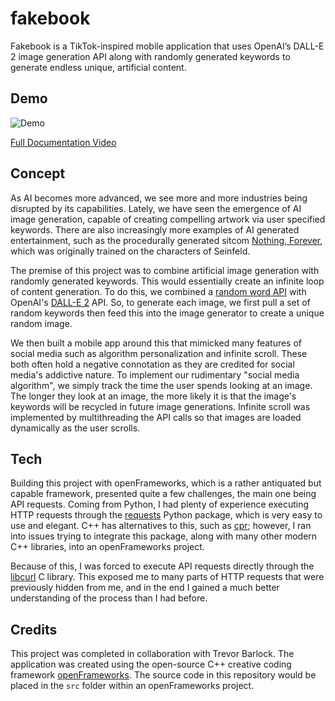 # fakebook

Fakebook is a TikTok-inspired mobile application that uses OpenAI’s DALL-E 2 image generation API along with randomly generated keywords to generate endless unique, artificial content.

## Demo

![Demo](./demo.gif)

[Full Documentation Video](https://drive.google.com/file/d/13Z5fcmwQAz40yc3dbGC98_zp-XDESRPg/view?usp=sharing)

## Concept

As AI becomes more advanced, we see more and more industries being disrupted by its capabilities. Lately, we have seen the emergence of AI image generation, capable of creating compelling artwork via user specified keywords. There are also increasingly more examples of AI generated entertainment, such as the procedurally generated sitcom [Nothing, Forever](https://en.wikipedia.org/wiki/Nothing,_Forever), which was originally trained on the characters of Seinfeld.

The premise of this project was to combine artificial image generation with randomly generated keywords. This would essentially create an infinite loop of content generation. To do this, we combined a [random word API](https://random-word-api.herokuapp.com/home) with OpenAI's [DALL-E 2](https://openai.com/dall-e-2) API. So, to generate each image, we first pull a set of random keywords then feed this into the image generator to create a unique random image.

We then built a mobile app around this that mimicked many features of social media such as algorithm personalization and infinite scroll. These both often hold a negative connotation as they are credited for social media's addictive nature. To implement our rudimentary "social media algorithm", we simply track the time the user spends looking at an image. The longer they look at an image, the more likely it is that the image's keywords will be recycled in future image generations. Infinite scroll was implemented by multithreading the API calls so that images are loaded dynamically as the user scrolls.

## Tech

Building this project with openFrameworks, which is a rather antiquated but capable framework, presented quite a few challenges, the main one being API requests. Coming from Python, I had plenty of experience executing HTTP requests through the [requests](https://pypi.org/project/requests/) Python package, which is very easy to use and elegant. C++ has alternatives to this, such as [cpr](https://github.com/libcpr/cpr); however, I ran into issues trying to integrate this package, along with many other modern C++ libraries, into an openFrameworks project.

Because of this, I was forced to execute API requests directly through the [libcurl](https://curl.se/libcurl/) C library. This exposed me to many parts of HTTP requests that were previously hidden from me, and in the end I gained a much better understanding of the process than I had before.

## Credits

This project was completed in collaboration with Trevor Barlock. The application was created using the open-source C++ creative coding framework [openFrameworks](https://openframeworks.cc/). The source code in this repository would be placed in the `src` folder within an openFrameworks project.
